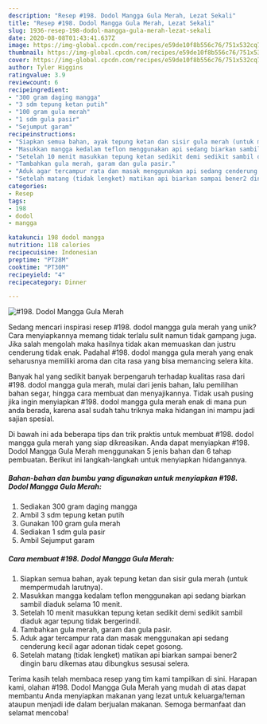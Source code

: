 ```yaml
---
description: "Resep #198. Dodol Mangga Gula Merah, Lezat Sekali"
title: "Resep #198. Dodol Mangga Gula Merah, Lezat Sekali"
slug: 1936-resep-198-dodol-mangga-gula-merah-lezat-sekali
date: 2020-08-08T01:43:41.637Z
image: https://img-global.cpcdn.com/recipes/e59de10f8b556c76/751x532cq70/198-dodol-mangga-gula-merah-foto-resep-utama.jpg
thumbnail: https://img-global.cpcdn.com/recipes/e59de10f8b556c76/751x532cq70/198-dodol-mangga-gula-merah-foto-resep-utama.jpg
cover: https://img-global.cpcdn.com/recipes/e59de10f8b556c76/751x532cq70/198-dodol-mangga-gula-merah-foto-resep-utama.jpg
author: Tyler Higgins
ratingvalue: 3.9
reviewcount: 6
recipeingredient:
- "300 gram daging mangga"
- "3 sdm tepung ketan putih"
- "100 gram gula merah"
- "1 sdm gula pasir"
- "Sejumput garam"
recipeinstructions:
- "Siapkan semua bahan, ayak tepung ketan dan sisir gula merah (untuk mempermudah larutnya)."
- "Masukkan mangga kedalam teflon menggunakan api sedang biarkan sambil diaduk selama 10 menit."
- "Setelah 10 menit masukkan tepung ketan sedikit demi sedikit sambil diaduk agar tepung tidak bergerindil."
- "Tambahkan gula merah, garam dan gula pasir."
- "Aduk agar tercampur rata dan masak menggunakan api sedang cenderung kecil agar adonan tidak cepet gosong."
- "Setelah matang (tidak lengket) matikan api biarkan sampai bener2 dingin baru dikemas atau dibungkus sesusai selera."
categories:
- Resep
tags:
- 198
- dodol
- mangga

katakunci: 198 dodol mangga 
nutrition: 118 calories
recipecuisine: Indonesian
preptime: "PT28M"
cooktime: "PT30M"
recipeyield: "4"
recipecategory: Dinner

---
```



![#198. Dodol Mangga Gula Merah](https://img-global.cpcdn.com/recipes/e59de10f8b556c76/751x532cq70/198-dodol-mangga-gula-merah-foto-resep-utama.jpg)

Sedang mencari inspirasi resep #198. dodol mangga gula merah yang unik? Cara menyiapkannya memang tidak terlalu sulit namun tidak gampang juga. Jika salah mengolah maka hasilnya tidak akan memuaskan dan justru cenderung tidak enak. Padahal #198. dodol mangga gula merah yang enak seharusnya memiliki aroma dan cita rasa yang bisa memancing selera kita.

Banyak hal yang sedikit banyak berpengaruh terhadap kualitas rasa dari #198. dodol mangga gula merah, mulai dari jenis bahan, lalu pemilihan bahan segar, hingga cara membuat dan menyajikannya. Tidak usah pusing jika ingin menyiapkan #198. dodol mangga gula merah enak di mana pun anda berada, karena asal sudah tahu triknya maka hidangan ini mampu jadi sajian spesial.




Di bawah ini ada beberapa tips dan trik praktis untuk membuat #198. dodol mangga gula merah yang siap dikreasikan. Anda dapat menyiapkan #198. Dodol Mangga Gula Merah menggunakan 5 jenis bahan dan 6 tahap pembuatan. Berikut ini langkah-langkah untuk menyiapkan hidangannya.

<!--inarticleads1-->

##### Bahan-bahan dan bumbu yang digunakan untuk menyiapkan #198. Dodol Mangga Gula Merah:

1. Sediakan 300 gram daging mangga
1. Ambil 3 sdm tepung ketan putih
1. Gunakan 100 gram gula merah
1. Sediakan 1 sdm gula pasir
1. Ambil Sejumput garam




<!--inarticleads2-->

##### Cara membuat #198. Dodol Mangga Gula Merah:

1. Siapkan semua bahan, ayak tepung ketan dan sisir gula merah (untuk mempermudah larutnya).
1. Masukkan mangga kedalam teflon menggunakan api sedang biarkan sambil diaduk selama 10 menit.
1. Setelah 10 menit masukkan tepung ketan sedikit demi sedikit sambil diaduk agar tepung tidak bergerindil.
1. Tambahkan gula merah, garam dan gula pasir.
1. Aduk agar tercampur rata dan masak menggunakan api sedang cenderung kecil agar adonan tidak cepet gosong.
1. Setelah matang (tidak lengket) matikan api biarkan sampai bener2 dingin baru dikemas atau dibungkus sesusai selera.




Terima kasih telah membaca resep yang tim kami tampilkan di sini. Harapan kami, olahan #198. Dodol Mangga Gula Merah yang mudah di atas dapat membantu Anda menyiapkan makanan yang lezat untuk keluarga/teman ataupun menjadi ide dalam berjualan makanan. Semoga bermanfaat dan selamat mencoba!
